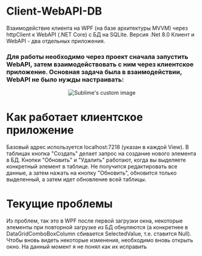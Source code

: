 # Client-WebAPI-DB
Взаимодействие клиента на WPF (на базе архитектуры MVVM) через httpClient к WebAPI (.NET Core) с БД на SQLite. Версия .Net 8.0
Клиент и WebAPI - два отдельных приложения. 
### Для работы необходимо через проект сначала запустить WebAPI, затем взаимодействовать с ним через клиентское приложение. Основная задача была в взаимодействии, WebAPI не было нужды настраивать:
<p align="center">
  <img src="https://github.com/user-attachments/assets/e5d1d648-6aab-4be6-a793-6237fe42a0cd" alt="Sublime's custom image"/>
</p>

# Как работает клиентское приложение
Базовый адрес используется localhost:7218 (указан в каждой View). В таблицах кнопка "Создать" делает запрос на создание нового элемента в БД. Кнопки "Обновить" и "Удалить" работают, когда вы выделяете конкретный элемент в таблице. Не получится редактировать все данные, а затем нажать на кнопку "Обновить", обновится только выделенный, а затем идет обновление всей таблицы.

# Текущие проблемы
Из проблем, так это в WPF после первой загрузки окна, некоторые элементы при повторной загрузке из БД обнуляются (а конкретнее в DataGridComboBoxColumn сбивается SelectedValue, т.е. ставится Null). Чтобы вновь видеть некоторые изменения, необходимо вновь открыть окно. На данный момент я не понял как их исправить
